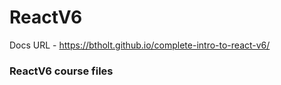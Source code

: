 # ReactV6
Docs URL - https://btholt.github.io/complete-intro-to-react-v6/

### ReactV6 course files

